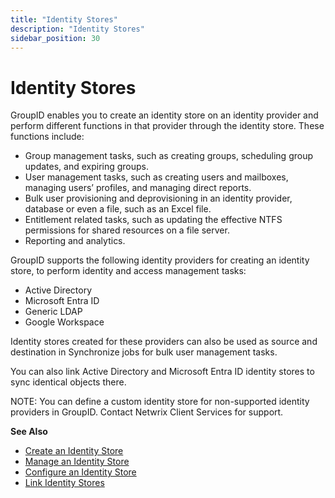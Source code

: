 ```yaml
---
title: "Identity Stores"
description: "Identity Stores"
sidebar_position: 30
---
```


# Identity Stores

GroupID enables you to create an identity store on an identity provider and perform different
functions in that provider through the identity store. These functions include:

- Group management tasks, such as creating groups, scheduling group updates, and expiring groups.
- User management tasks, such as creating users and mailboxes, managing users’ profiles, and
  managing direct reports.
- Bulk user provisioning and deprovisioning in an identity provider, database or even a file, such
  as an Excel file.
- Entitlement related tasks, such as updating the effective NTFS permissions for shared resources on
  a file server.
- Reporting and analytics.

GroupID supports the following identity providers for creating an identity store, to perform
identity and access management tasks:

- Active Directory
- Microsoft Entra ID
- Generic LDAP
- Google Workspace

Identity stores created for these providers can also be used as source and destination in
Synchronize jobs for bulk user management tasks.

You can also link Active Directory and Microsoft Entra ID identity stores to sync identical objects
there.

NOTE: You can define a custom identity store for non-supported identity providers in GroupID.
Contact Netwrix Client Services for support.

**See Also**

- [Create an Identity Store](/docs/directorymanager/11.0/admincenter/identitystore/create.md)
- [Manage an Identity Store](/docs/directorymanager/11.0/admincenter/identitystore/manage.md)
- [Configure an Identity Store](/docs/directorymanager/11.0/admincenter/identitystore/configure/configure.md)
- [Link Identity Stores](/docs/directorymanager/11.0/admincenter/identitystore/link/overview.md)
